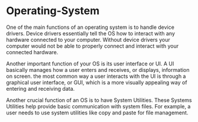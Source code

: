 # Operating-System
One of the main functions of an operating system is to handle device drivers. Device drivers essentially tell the OS how to interact with any hardware connected to your computer. Without device drivers your computer would not be able to properly connect and interact with your connected hardware.

Another important function of your OS is its user interface or UI. A UI basically manages how a user enters and receives, or displays, information on screen. the most common way a user interacts with the UI is through a graphical user interface, or GUI, which is a more visually appealing way of entering and receiving data.

Another crucial function of an OS is to have System Utilities. These Systems Utilities help provide basic communication with system files. For example, a user needs to use system utilities like copy and paste for file management.
